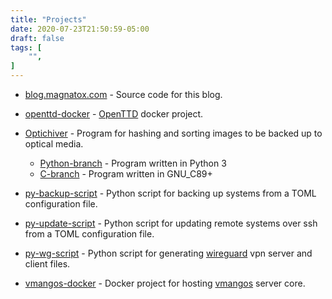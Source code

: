 ```yaml
---
title: "Projects"
date: 2020-07-23T21:50:59-05:00
draft: false
tags: [
	"",
]
---
```

* [blog.magnatox.com](https://git.magnatox.com/tonymmm1/blog.magnatox.com) - Source code for this blog.

* [openttd-docker](https://git.magnatox.com/tonymmm1/openttd-docker) - [OpenTTD](https://www.openttd.org/) docker project.

* [Optichiver](https://git.magnatox.com/tonymmm1/optichiver) - Program for hashing and sorting images to be backed up to optical media.

	* [Python-branch](https://git.magnatox.com/tonymmm1/optichiver/src/branch/c_optichiver) - Program written in Python 3
	* [C-branch](https://git.magnatox.com/tonymmm1/optichiver/src/branch/py_optichiver) - Program written in GNU_C89+

* [py-backup-script](https://git.magnatox.com/tonymmm1/py-backup-script) - Python script for backing up systems from a TOML configuration file.

* [py-update-script](https://git.magnatox.com/tonymmm1/py-update-script) - Python script for updating remote systems over ssh from a TOML configuration file.  

* [py-wg-script](https://git.magnatox.com/tonymmm1/py-wg-script) - Python script for generating [wireguard](https://www.wireguard.com/) vpn server and client files. 

* [vmangos-docker](https://github.com/tonymmm1/vmangos-docker) - Docker project for hosting [vmangos](https://github.com/vmangos/core) server core. 

